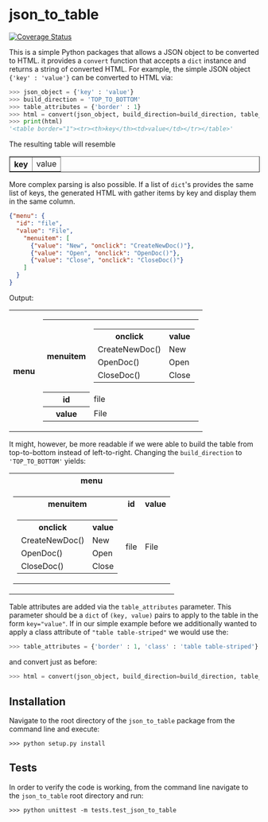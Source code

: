 json_to_table
=============

[![Coverage Status](https://coveralls.io/repos/github/latture/json_to_table/badge.svg?branch=master)](https://coveralls.io/github/latture/json_to_table?branch=master)

This is a simple Python packages that allows a JSON object to be converted to HTML.
it provides a `convert` function that accepts a `dict` instance and returns a string of converted HTML.
For example, the simple JSON object `{'key' : 'value'}` can be converted to HTML via:

```python
>>> json_object = {'key' : 'value'}
>>> build_direction = 'TOP_TO_BOTTOM'
>>> table_attributes = {'border' : 1}
>>> html = convert(json_object, build_direction=build_direction, table_attributes=table_attributes)
>>> print(html)
'<table border="1"><tr><th>key</th><td>value</td></tr></table>'
```

The resulting table will resemble
<table border="1"><tr><th>key</th><td>value</td></tr></table>

More complex parsing is also possible. If a list of `dict`'s provides the same list of keys,
the generated HTML with gather items by key and display them in the same column. 

```json
{"menu": {
  "id": "file",
  "value": "File",
    "menuitem": [
      {"value": "New", "onclick": "CreateNewDoc()"},
      {"value": "Open", "onclick": "OpenDoc()"},
      {"value": "Close", "onclick": "CloseDoc()"}
    ]
  }
}
```

Output:
<table><tr><th>menu</th><td><table><tr><th>menuitem</th><td><table><tr><th>onclick</th><th>value</th></tr><tr><td>CreateNewDoc()</td><td>New</td></tr><tr><td>OpenDoc()</td><td>Open</td></tr><tr><td>CloseDoc()</td><td>Close</td></tr></table></td></tr><tr><th>id</th><td>file</td></tr><tr><th>value</th><td>File</td></tr></table></td></tr></table>

It might, however, be more readable if we were able to build the table from top-to-bottom instead of left-to-right.
Changing the `build_direction` to `'TOP_TO_BOTTOM'` yields:

<table><tr><th>menu</th></tr><tr><td><table><tr><th>menuitem</th><th>id</th><th>value</th></tr><tr><td><table><tr><th>onclick</th><th>value</th></tr><tr><td>CreateNewDoc()</td><td>New</td></tr><tr><td>OpenDoc()</td><td>Open</td></tr><tr><td>CloseDoc()</td><td>Close</td></tr></table></td><td>file</td><td>File</td></tr></table></td></tr></table>

Table attributes are added via the `table_attributes` parameter. This parameter should be a `dict` of `(key, value)` pairs to apply to the table in the form `key="value"`.
If in our simple example before we additionally wanted to apply a class attribute of `"table table-striped"` we would use the:

```python
>>> table_attributes = {'border' : 1, 'class' : 'table table-striped'}
```

and convert just as before:

```python
>>> html = convert(json_object, build_direction=build_direction, table_attributes=table_attributes)
```


Installation
------------
Navigate to the root directory of the `json_to_table` package from the command line and execute:
```
>>> python setup.py install
```

Tests
-----
In order to verify the code is working, from the command line navigate to the `json_to_table` root directory and run:

```
>>> python unittest -m tests.test_json_to_table
```

